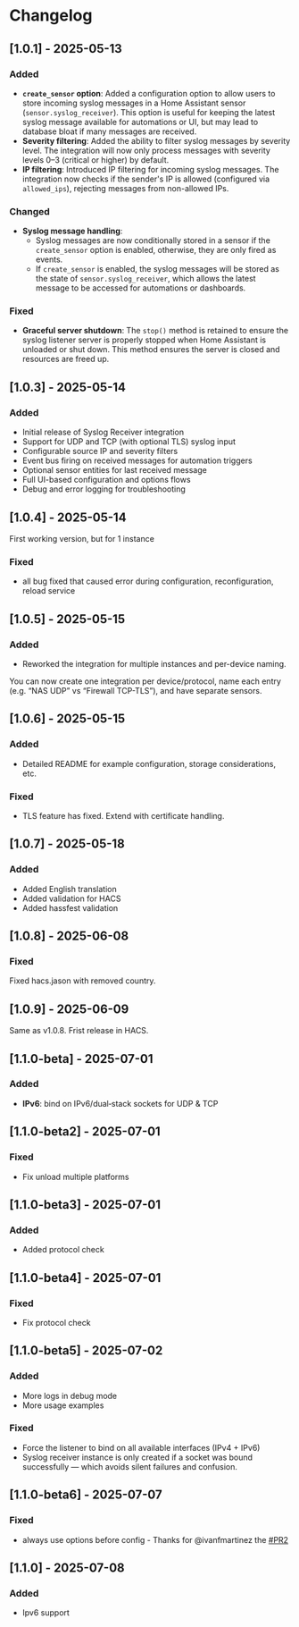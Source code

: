 # Changelog

## [1.0.1] - 2025-05-13
### Added
- **`create_sensor` option**: Added a configuration option to allow users to store incoming syslog messages in a Home Assistant sensor (`sensor.syslog_receiver`). This option is useful for keeping the latest syslog message available for automations or UI, but may lead to database bloat if many messages are received.
- **Severity filtering**: Added the ability to filter syslog messages by severity level. The integration will now only process messages with severity levels 0–3 (critical or higher) by default.
- **IP filtering**: Introduced IP filtering for incoming syslog messages. The integration now checks if the sender's IP is allowed (configured via `allowed_ips`), rejecting messages from non-allowed IPs.

### Changed
- **Syslog message handling**: 
  - Syslog messages are now conditionally stored in a sensor if the `create_sensor` option is enabled, otherwise, they are only fired as events.
  - If `create_sensor` is enabled, the syslog messages will be stored as the state of `sensor.syslog_receiver`, which allows the latest message to be accessed for automations or dashboards.
  
### Fixed
- **Graceful server shutdown**: The `stop()` method is retained to ensure the syslog listener server is properly stopped when Home Assistant is unloaded or shut down. This method ensures the server is closed and resources are freed up.

## [1.0.3] - 2025-05-14
### Added
- Initial release of Syslog Receiver integration
- Support for UDP and TCP (with optional TLS) syslog input
- Configurable source IP and severity filters
- Event bus firing on received messages for automation triggers
- Optional sensor entities for last received message
- Full UI-based configuration and options flows
- Debug and error logging for troubleshooting

## [1.0.4] - 2025-05-14

First working version, but for 1 instance

### Fixed
 - all bug fixed that caused error during configuration, reconfiguration, reload service

## [1.0.5] - 2025-05-15

### Added
 - Reworked the integration for multiple instances and per-device naming.

You can now create one integration per device/protocol, name each entry (e.g. “NAS UDP” vs “Firewall TCP-TLS”), and have separate sensors.

## [1.0.6] - 2025-05-15

### Added
- Detailed README for example configuration, storage considerations, etc.

### Fixed
- TLS feature has fixed. Extend with certificate handling.

## [1.0.7] - 2025-05-18

### Added
- Added English translation
- Added validation for HACS
- Added hassfest validation 

## [1.0.8] - 2025-06-08

### Fixed
Fixed hacs.jason with removed country.

## [1.0.9] - 2025-06-09

Same as v1.0.8. 
Frist release in HACS.

## [1.1.0-beta] - 2025-07-01

### Added
- **IPv6**: bind on IPv6/dual‐stack sockets for UDP & TCP

## [1.1.0-beta2] - 2025-07-01

### Fixed
- Fix unload multiple platforms

## [1.1.0-beta3] - 2025-07-01

### Added
- Added protocol check

## [1.1.0-beta4] - 2025-07-01

### Fixed
- Fix protocol check

## [1.1.0-beta5] - 2025-07-02

### Added
- More logs in debug mode
- More usage examples

### Fixed
- Force the listener to bind on all available interfaces (IPv4 + IPv6)
- Syslog receiver instance is only created if a socket was bound successfully — which avoids silent failures and confusion.

## [1.1.0-beta6] - 2025-07-07

### Fixed
- always use options before config - Thanks for @ivanfmartinez the [#PR2](https://github.com/zollak/homeassistant-syslog-receiver/pull/2)

## [1.1.0] - 2025-07-08

### Added
- Ipv6 support